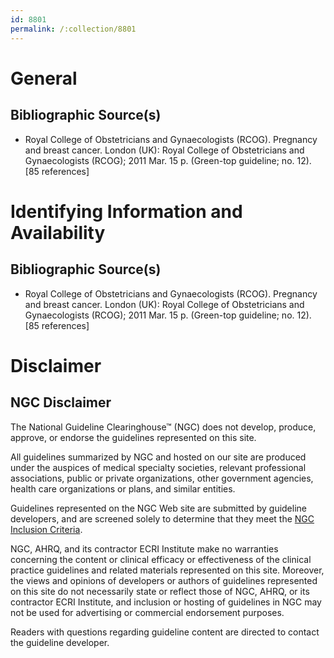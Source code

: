 ```yaml
---
id: 8801
permalink: /:collection/8801
---
```


# General

## Bibliographic Source(s)

- Royal College of Obstetricians and Gynaecologists (RCOG). Pregnancy and breast cancer. London (UK): Royal College of Obstetricians and Gynaecologists (RCOG); 2011 Mar. 15 p. (Green-top guideline; no. 12). [85 references]

# Identifying Information and Availability

## Bibliographic Source(s)

- Royal College of Obstetricians and Gynaecologists (RCOG). Pregnancy and breast cancer. London (UK): Royal College of Obstetricians and Gynaecologists (RCOG); 2011 Mar. 15 p. (Green-top guideline; no. 12). [85 references]

# Disclaimer

## NGC Disclaimer

The National Guideline Clearinghouse™ (NGC) does not develop, produce, approve, or endorse the guidelines represented on this site.

All guidelines summarized by NGC and hosted on our site are produced under the auspices of medical specialty societies, relevant professional associations, public or private organizations, other government agencies, health care organizations or plans, and similar entities.

Guidelines represented on the NGC Web site are submitted by guideline developers, and are screened solely to determine that they meet the [NGC Inclusion Criteria](/help-and-about/summaries/inclusion-criteria).

NGC, AHRQ, and its contractor ECRI Institute make no warranties concerning the content or clinical efficacy or effectiveness of the clinical practice guidelines and related materials represented on this site. Moreover, the views and opinions of developers or authors of guidelines represented on this site do not necessarily state or reflect those of NGC, AHRQ, or its contractor ECRI Institute, and inclusion or hosting of guidelines in NGC may not be used for advertising or commercial endorsement purposes.

Readers with questions regarding guideline content are directed to contact the guideline developer.

